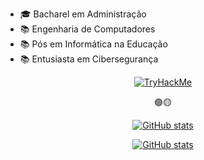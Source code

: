 
- 🎓 Bacharel em Administração
- 📚 Engenharia de Computadores
- 📚 Pós em Informática na Educação
- 📚 Entusiasta em Cibersegurança

<div align="center">
 
<a href="https://tryhackme.com/p/Donronron"><img src="https://tryhackme-badges.s3.amazonaws.com/Donronron.png" alt="TryHackMe"></a>
 
🟢🟡
 
[![GitHub stats](https://github-readme-stats.vercel.app/api/top-langs/?username=SobreiraV&theme=swift&layout=compact&langs_count=7)](https://github.com/sobreirav)

[![GitHub stats](https://github-readme-stats.vercel.app/api?username=SobreiraV&theme=swift&show_icons=true&count_private=true)](https://github.com/sobreirav)

</div>
  
<!--
**SobreiraV/sobreirav** is a ✨ _special_ ✨ repository because its `README.md` (this file) appears on your GitHub profile.

Here are some ideas to get you started:

- 🔭 I’m currently working on ...
- 🌱 I’m currently learning ...
- 👯 I’m looking to collaborate on ...
- 🤔 I’m looking for help with ...
- 💬 Ask me about ...
- 📫 How to reach me: ...
- 😄 Pronouns: ...
- ⚡ Fun fact: ...
-->
